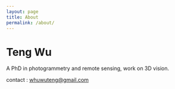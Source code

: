 ```yaml
---
layout: page
title: About
permalink: /about/
---
```


# Teng Wu

A PhD in photogrammetry and remote sensing, work on 3D vision.

contact : whuwuteng@gmail.com

<!--
; This website is powered by **[fastpages](https://github.com/fastai/fastpages)** [^1].

; [^1]:a blogging platform that natively supports Jupyter notebooks in addition to other formats.
-->

